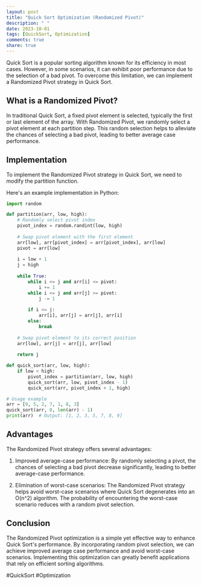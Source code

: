 ```yaml
---
layout: post
title: "Quick Sort Optimization (Randomized Pivot)"
description: " "
date: 2023-10-01
tags: [QuickSort, Optimization]
comments: true
share: true
---
```


Quick Sort is a popular sorting algorithm known for its efficiency in most cases. However, in some scenarios, it can exhibit poor performance due to the selection of a bad pivot. To overcome this limitation, we can implement a Randomized Pivot strategy in Quick Sort.

## What is a Randomized Pivot? ##
In traditional Quick Sort, a fixed pivot element is selected, typically the first or last element of the array. With Randomized Pivot, we randomly select a pivot element at each partition step. This random selection helps to alleviate the chances of selecting a bad pivot, leading to better average case performance.

## Implementation ##
To implement the Randomized Pivot strategy in Quick Sort, we need to modify the partition function. 

Here's an example implementation in Python:

```python
import random

def partition(arr, low, high):
    # Randomly select pivot index
    pivot_index = random.randint(low, high)
    
    # Swap pivot element with the first element
    arr[low], arr[pivot_index] = arr[pivot_index], arr[low]
    pivot = arr[low]
    
    i = low + 1
    j = high
    
    while True:
        while i <= j and arr[i] <= pivot:
            i += 1
        while i <= j and arr[j] >= pivot:
            j -= 1
        
        if i <= j:
            arr[i], arr[j] = arr[j], arr[i]
        else:
            break
    
    # Swap pivot element to its correct position
    arr[low], arr[j] = arr[j], arr[low]
    
    return j

def quick_sort(arr, low, high):
    if low < high:
        pivot_index = partition(arr, low, high)
        quick_sort(arr, low, pivot_index - 1)
        quick_sort(arr, pivot_index + 1, high)

# Usage example
arr = [9, 5, 2, 7, 1, 8, 3]
quick_sort(arr, 0, len(arr) - 1)
print(arr)  # Output: [1, 2, 3, 5, 7, 8, 9]
```

## Advantages ##
The Randomized Pivot strategy offers several advantages:

1. Improved average-case performance: By randomly selecting a pivot, the chances of selecting a bad pivot decrease significantly, leading to better average-case performance.

2. Elimination of worst-case scenarios: The Randomized Pivot strategy helps avoid worst-case scenarios where Quick Sort degenerates into an O(n^2) algorithm. The probability of encountering the worst-case scenario reduces with a random pivot selection.

## Conclusion ##
The Randomized Pivot optimization is a simple yet effective way to enhance Quick Sort's performance. By incorporating random pivot selection, we can achieve improved average case performance and avoid worst-case scenarios. Implementing this optimization can greatly benefit applications that rely on efficient sorting algorithms.

#QuickSort #Optimization